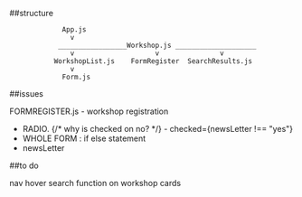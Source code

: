 ##structure

                 App.js
                   v
                _________________Workshop.js ____________________          
                   v                    v               v
               WorkshopList.js    FormRegister  SearchResults.js
                   v
                 Form.js




##issues

FORMREGISTER.js -  workshop registration


* RADIO.  {/* why is checked on no? */} -      checked={newsLetter !== "yes"}
* WHOLE FORM : if else statement
*    
  newsLetter <empty string>


  
##to do

 nav hover 
search function on workshop cards